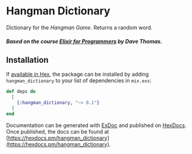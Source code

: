 # Hangman Dictionary

Dictionary for the _Hangman Game_. Returns a random word.

##### Based on the course [Elixir for Programmers](https://codestool.coding-gnome.com/courses/elixir-for-programmers) by Dave Thomas.

## Installation

If [available in Hex](https://hex.pm/docs/publish), the package can be installed
by adding `hangman_dictionary` to your list of dependencies in `mix.exs`:

```elixir
def deps do
  [
    {:hangman_dictionary, "~> 0.1"}
  ]
end
```

Documentation can be generated with [ExDoc](https://github.com/elixir-lang/ex_doc)
and published on [HexDocs](https://hexdocs.pm). Once published, the docs can
be found at [https://hexdocs.pm/hangman_dictionary](https://hexdocs.pm/hangman_dictionary).


